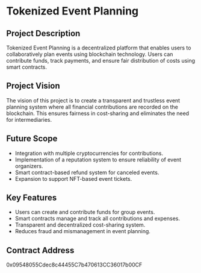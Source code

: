 # Tokenized Event Planning

## Project Description
Tokenized Event Planning is a decentralized platform that enables users to collaboratively plan events using blockchain technology. Users can contribute funds, track payments, and ensure fair distribution of costs using smart contracts.

## Project Vision
The vision of this project is to create a transparent and trustless event planning system where all financial contributions are recorded on the blockchain. This ensures fairness in cost-sharing and eliminates the need for intermediaries.

## Future Scope
- Integration with multiple cryptocurrencies for contributions.
- Implementation of a reputation system to ensure reliability of event organizers.
- Smart contract-based refund system for canceled events.
- Expansion to support NFT-based event tickets.

## Key Features
- Users can create and contribute funds for group events.
- Smart contracts manage and track all contributions and expenses.
- Transparent and decentralized cost-sharing system.
- Reduces fraud and mismanagement in event planning.

## Contract Address
0x09548055Cdec8c44455C7b470613CC36017b00CF
